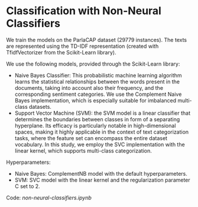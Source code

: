 # Classification with Non-Neural Classifiers

We train the models on the ParlaCAP dataset (29779 instances). The texts are represented using the TD-IDF representation (created with TfidfVectorizer from the Scikit-Learn library).

We use the following models, provided through the Scikit-Learn library:
-  Naive Bayes Classifier: This probabilistic machine learning algorithm learns the statistical relationships between the words present in the documents, taking into account also their frequency, and the corresponding sentiment categories. We use the Complement Naive Bayes implementation, which is especially suitable for imbalanced multi-class datasets. 
-  Support Vector Machine (SVM): the SVM model is a linear classifier that determines the boundaries between classes in form of a separating hyperplane. Its efficacy is particularly notable in high-dimensional spaces, making it highly applicable in the context of text categorization tasks, where the feature set can encompass the entire dataset vocabulary. In this study, we employ the SVC implementation with the linear kernel, which supports multi-class categorization.

Hyperparameters:
- Naive Bayes: ComplementNB model with the default hyperparameters.
- SVM: SVC model with the linear kernel and the regularization parameter C set to 2.

Code: *non-neural-classifiers.ipynb*